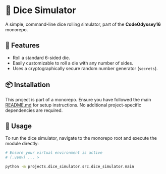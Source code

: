 # 🎲 Dice Simulator

A simple, command-line dice rolling simulator, part of the **CodeOdyssey16** monorepo.

## 🎯 Features

-   Roll a standard 6-sided die.
-   Easily customizable to roll a die with any number of sides.
-   Uses a cryptographically secure random number generator (`secrets`).

## 📦 Installation

This project is part of a monorepo. Ensure you have followed the main [README.md](../../README.md) for setup instructions. No additional project-specific dependencies are required.

## 🚀 Usage

To run the dice simulator, navigate to the monorepo root and execute the module directly:

```bash
# Ensure your virtual environment is active
# (.venv) ... >

python -m projects.dice_simulator.src.dice_simulator.main
